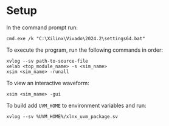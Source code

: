 # Setup

In the command prompt run:  

    cmd.exe /k "C:\Xilinx\Vivado\2024.2\settings64.bat"

To execute the program, run the following commands in order:

    xvlog --sv path-to-source-file
    xelab <top_module_name> -s <sim_name>
    xsim <sim_name> -runall

To view an interactive waveform:

    xsim <sim_name> -gui

To build add `UVM_HOME` to environment variables and run:

    xvlog --sv %UVM_HOME%/xlnx_uvm_package.sv

